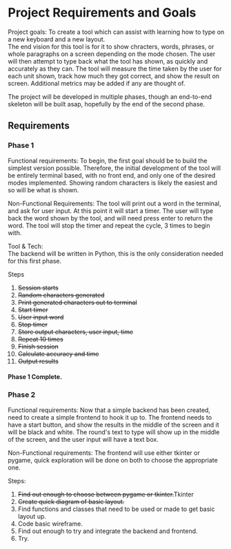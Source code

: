 # Project Requirements and Goals

Project goals: To create a tool which can assist with learning how to type on a new keyboard and a new layout.  
The end vision for this tool is for it to show chracters, words, phrases, or whole paragraphs on a screen depending on the mode chosen. The user will then attempt to type back what the tool has shown, as quickly and accurately as they can. The tool will measure the time taken by the user for each unit shown, track how much they got correct, and show the result on screen. Additional metrics may be added if any are thought of.   

The project will be developed in multiple phases, though an end-to-end skeleton will be built asap, hopefully by the end of the second phase.

## Requirements
### Phase 1
Functional requirements: To begin, the first goal should be to build the simplest version possible. Therefore, the initial development of the tool will be entirely terminal based, with no front end, and only one of the desired modes implemented. Showing random characters is likely the easiest and so will be what is shown.  

Non-Functional Requirements: The tool will print out a word in the terminal, and ask for user input. At this point it will start a timer. The user will type back the word shown by the tool, and will need press enter to return the word. The tool will stop the timer and repeat the cycle, 3 times to begin with.

Tool & Tech:  
The backend will be written in Python, this is the only consideration needed for this first phase.

Steps
1. ~~Session starts~~
2. ~~Random characters generated~~
3. ~~Print generated characters out to terminal~~
4. ~~Start timer~~
5. ~~User input word~~
6. ~~Stop timer~~
7. ~~Store output characters, user input, time~~
8. ~~Repeat 10 times~~
9. ~~Finish session~~
10. ~~Calculate accuracy and time~~
11. ~~Output results~~
#### Phase 1 Complete.

### Phase 2
Functional requirements: Now that a simple backend has been created, need to create a simple frontend to hook it up to. The frontend needs to have a start button, and show the results in the middle of the screen and it will be black and white. The round's text to type will show up in the middle of the screen, and the user input will have a text box.

Non-Functional requirements: The frontend will use either tkinter or pygame, quick exploration will be done on both to choose the appropriate one.

Steps:
1. ~~Find out enough to choose between pygame or tkinter.~~Tkinter
2. ~~Create quick diagram of basic layout.~~
3. Find functions and classes that need to be used or made to get basic layout up.
4. Code basic wireframe.
5. Find out enough to try and integrate the backend and frontend.
6. Try.
